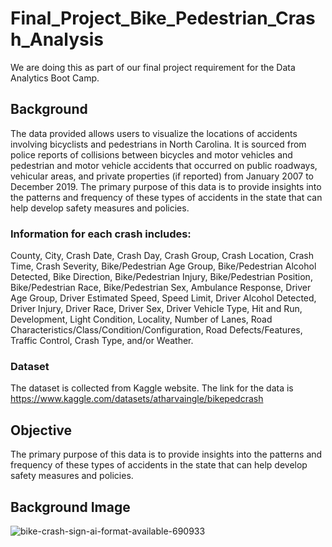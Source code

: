 # Final_Project_Bike_Pedestrian_Crash_Analysis
We are doing this as part of our final project requirement for the Data Analytics Boot Camp.

## Background

The data provided allows users to visualize the locations of accidents involving bicyclists and pedestrians in North Carolina. It is sourced from police reports of collisions between bicycles and motor vehicles and pedestrian and motor vehicle accidents that occurred on public roadways, vehicular areas, and private properties (if reported) from January 2007 to December 2019. The primary purpose of this data is to provide insights into the patterns and frequency of these types of accidents in the state that can help develop safety measures and policies.

### Information for each crash includes: 

County, City, Crash Date, Crash Day, Crash Group, Crash Location, Crash Time, Crash Severity, Bike/Pedestrian Age Group, Bike/Pedestrian Alcohol Detected, Bike Direction, Bike/Pedestrian Injury, Bike/Pedestrian Position, Bike/Pedestrian Race, Bike/Pedestrian Sex, Ambulance Response, Driver Age Group, Driver Estimated Speed, Speed Limit, Driver Alcohol Detected, Driver Injury, Driver Race, Driver Sex, Driver Vehicle Type, Hit and Run, Development, Light Condition, Locality, Number of Lanes, Road Characteristics/Class/Condition/Configuration, Road Defects/Features, Traffic Control, Crash Type, and/or Weather.

### Dataset

The dataset is collected from Kaggle website. The link for the data is https://www.kaggle.com/datasets/atharvaingle/bikepedcrash

## Objective

The primary purpose of this data is to provide insights into the patterns and frequency of these types of accidents in the state that can help develop safety measures and policies.

## Background Image 
![bike-crash-sign-ai-format-available-690933](https://user-images.githubusercontent.com/111814578/214193713-a03d6710-d9d4-4f8c-ba78-9fa81c5c25ad.jpg)
